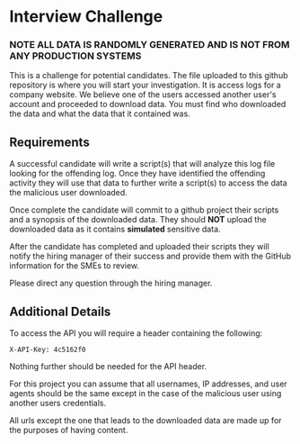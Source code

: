 # Interview Challenge
### NOTE ALL DATA IS RANDOMLY GENERATED AND IS NOT FROM ANY PRODUCTION SYSTEMS
This is a challenge for potential candidates. The file uploaded to this github repository is where you will start your investigation. It is access logs for a company website. We believe one of the users accessed another user's account and proceeded to download data. You must find who downloaded the data and what the data that it contained was.

## Requirements
A successful candidate will write a script(s) that will analyze this log file looking for the offending log. Once they have identified the offending activity they will use that data to further write a script(s) to access the data the malicious user downloaded. 

Once complete the candidate will commit to a github project their scripts and a synopsis of the downloaded data. They should **NOT** upload the downloaded data as it contains **simulated** sensitive data. 

After the candidate has completed and uploaded their scripts they will notify the hiring manager of their success and provide them with the GitHub information for the SMEs to review. 

Please direct any question through the hiring manager. 

## Additional Details
To access the API you will require a header containing the following:

```X-API-Key: 4c5162f0```

Nothing further should be needed for the API header.

For this project you can assume that all usernames, IP addresses, and user agents should be the same except in the case of the malicious user using another users credentials. 

All urls except the one that leads to the downloaded data are made up for the purposes of having content.
